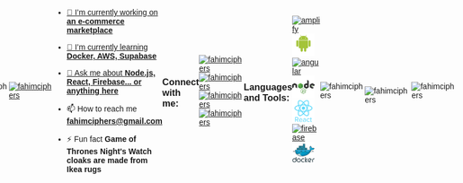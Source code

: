 

<h1 align="center" class="animated-text">Hi 👋, I'm Fahim Muntasir Siam</h1>
<h3 align="center">A passionate FullStack Developer from Bangladesh</h3>
<img align="right" alt="Coding" width="400" src="https://cdn.dribbble.com/users/1162077/screenshots/3848914/programmer.gif">

<p align="left"> <img src="https://komarev.com/ghpvc/?username=fahimciphers&label=Profile%20views&color=0e75b6&style=flat" alt="fahimciphers" /> </p>

<p align="left"> <a href="https://twitter.com/fahimciphers" target="blank"><img src="https://img.shields.io/twitter/follow/fahimciphers?logo=twitter&style=for-the-badge" alt="fahimciphers"  </p>

- 🔭 I’m currently working on **an e-commerce marketplace**

- 🌱 I’m currently learning **Docker, AWS, Supabase**

- 💬 Ask me about **Node.js, React, Firebase... or anything [here](https://github.com/fahimciphers/fahimciphers/issues)**

- 📫 How to reach me **fahimciphers@gmail.com**

- ⚡ Fun fact **Game of Thrones Night's Watch cloaks are made from Ikea rugs**

<h3 align="left">Connect with me:</h3>
<p align="left">
<a href="https://twitter.com/fahimciphers" target="blank"><img align="center" src="https://raw.githubusercontent.com/rahuldkjain/github-profile-readme-generator/master/src/images/icons/Social/twitter.svg" alt="fahimciphers" height="30" width="40" /></a>
<a href="https://linkedin.com/in/fahimciphers" target="blank"><img align="center" src="https://raw.githubusercontent.com/rahuldkjain/github-profile-readme-generator/master/src/images/icons/Social/linked-in-alt.svg" alt="fahimciphers" height="30" width="40" /></a>
<a href="https://instagram.com/fahimciphers" target="blank"><img align="center" src="https://raw.githubusercontent.com/rahuldkjain/github-profile-readme-generator/master/src/images/icons/Social/instagram.svg" alt="fahimciphers" height="30" width="40" /></a>
<a href="https://www.youtube.com/c/fahimciphers" target="blank"><img align="center" src="https://raw.githubusercontent.com/rahuldkjain/github-profile-readme-generator/master/src/images/icons/Social/youtube.svg" alt="fahimciphers" height="30" width="40" /></a>
</p>

<h3 align="left">Languages and Tools:</h3>
<p align="left"> 
<a href="https://aws.amazon.com/amplify/" target="_blank" rel="noreferrer"> <img src="https://docs.amplify.aws/assets/logo-dark.svg" alt="amplify" width="40" height="40"/> </a> 
<a href="https://developer.android.com" target="_blank" rel="noreferrer"> <img src="https://raw.githubusercontent.com/devicons/devicon/master/icons/android/android-original-wordmark.svg" alt="android" width="40" height="40"/> </a> 
<a href="https://angular.io" target="_blank" rel="noreferrer"> <img src="https://angular.io/assets/images/logos/angular/angular.svg" alt="angular" width="40" height="40"/> </a>
<a href="https://nodejs.org" target="_blank" rel="noreferrer"> <img src="https://raw.githubusercontent.com/devicons/devicon/master/icons/nodejs/nodejs-original-wordmark.svg" alt="nodejs" width="40" height="40"/> </a>
<a href="https://reactjs.org/" target="_blank" rel="noreferrer"> <img src="https://raw.githubusercontent.com/devicons/devicon/master/icons/react/react-original-wordmark.svg" alt="react" width="40" height="40"/> </a>
<a href="https://firebase.google.com/" target="_blank" rel="noreferrer"> <img src="https://www.vectorlogo.zone/logos/firebase/firebase-icon.svg" alt="firebase" width="40" height="40"/> </a>
<a href="https://docker.com" target="_blank" rel="noreferrer"> <img src="https://raw.githubusercontent.com/devicons/devicon/master/icons/docker/docker-original-wordmark.svg" alt="docker" width="40" height="40"/> </a>
</p>

<p><img align="left" src="https://github-readme-stats.vercel.app/api/top-langs?username=fahimciphers&show_icons=true&locale=en&layout=compact&theme=tokyonight" alt="fahimciphers" /></p>

<p>&nbsp;<img align="center" src="https://github-readme-stats.vercel.app/api?username=fahimciphers&show_icons=true&locale=en&theme=tokyonight" alt="fahimciphers" /></p>

<p><img align="center" src="https://github-readme-streak-stats.herokuapp.com/?user=fahimciphers&&theme=tokyonight" alt="fahimciphers" /></p>  

<style>
  /* Add some basic styles for centering */
  body {
    display: flex;
    justify-content: center;
    align-items: center;
    height: 100vh;
    margin: 0;
    font-family: Arial, sans-serif;
  }

  /* Style for the animated text */
  .animated-text {
    color: black;
    font-size: 3rem;
    overflow: hidden;
    border-right: .15em solid black; /* Cursor effect */
    white-space: nowrap;
    margin: 0 auto;
    animation: typing 3.5s steps(30) 1s 1 normal both, blink-caret .75s step-end infinite;
  }

  /* Keyframe for typing effect */
  @keyframes typing {
    from {
      width: 0;
    }
    to {
      width: 100%;
    }
  }

  /* Keyframe for the blinking cursor */
  @keyframes blink-caret {
    50% {
      border-color: transparent;
    }
  }
</style>
